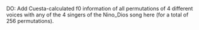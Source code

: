 DO: Add Cuesta-calculated f0 information of all permutations of 4 different voices with any of the 4 singers of the Nino_Dios song here (for a total of 256 permutations).